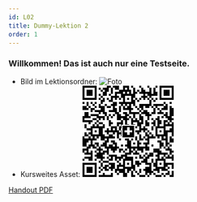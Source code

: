 ```yaml
---
id: L02
title: Dummy-Lektion 2
order: 1
---
```


### **Willkommen!** Das ist auch nur eine Testseite.

- Bild im Lektionsordner: ![Foto](./foto.png)
- Kursweites Asset: ![QR](../assets/bank_qr.png)

[Handout PDF](/static/docs/grundkurs-2025-di/G-L02-handout.pdf)